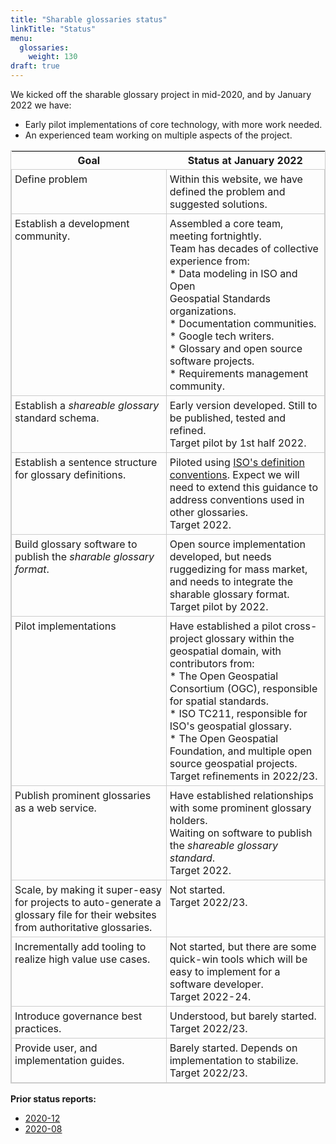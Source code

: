 ```yaml
---
title: "Sharable glossaries status"
linkTitle: "Status"
menu:
  glossaries:
    weight: 130
draft: true
---
```


We kicked off the sharable glossary project in mid-2020, and by January 2022 we have:

*   Early pilot implementations of core technology, with more work needed.
*   An experienced team working on multiple aspects of the project.

<style>
table {
  border-collapse:collapse;
  border:1px solid #ccc;
}
tbody, tr, td {
  border:inherit;
  border-collapse:inherit;
  vertical-align: text-top;
}
td {
  padding:5px;
}
.style0 {
  border-collapse:collapse;
  border:1px solid #000000
}
</style>
<table>
<thead>
<tr>
<th><strong>Goal</strong></th>
<th><strong>Status at January 2022</strong></th>
</tr>
</thead>
<tbody>
<tr>
<td>Define problem</td>
<td>Within this website, we have defined the problem and suggested solutions.</td>
</tr>
<tr>
<td>Establish a development community.</td>
<td>Assembled a core team, meeting fortnightly.<br>
Team has decades of collective experience from:<br>
* Data modeling in ISO and Open<br>
Geospatial Standards organizations.<br>
* Documentation communities.<br>
* Google tech writers.<br>
* Glossary and open source software projects.<br>
* Requirements management community.</td>
</tr>
<tr>
<td>Establish a <em>shareable glossary</em> standard schema.</td>
<td>Early version developed. Still to be published, tested and refined.<br>
Target pilot by 1st half 2022.</td>
</tr>
<tr>
<td>Establish a sentence structure for glossary definitions.</td>
<td>Piloted using <a href="https://www.iso.org/sites/directives/current/part2/index.xhtml#_idTextAnchor206">ISO's definition conventions</a>. Expect we will need to extend this guidance to address conventions used in other glossaries.<br>
Target 2022.</td>
</tr>
<tr>
<td>Build glossary software to publish the <em>sharable glossary format</em>.</td>
<td>Open source implementation developed, but needs ruggedizing for mass market, and needs to integrate the sharable glossary format.<br>
Target pilot by 2022.</td>
</tr>
<tr>
<td>Pilot implementations</td>
<td>Have established a pilot cross-project glossary within the geospatial domain, with contributors from:<br>
* The Open Geospatial Consortium (OGC), responsible for spatial standards.<br>
* ISO TC211, responsible for ISO's geospatial glossary.<br>
* The Open Geospatial Foundation, and multiple open source geospatial projects.<br>
Target refinements in 2022/23. </td>
</tr>
<tr>
<td>Publish prominent glossaries as a web service.</td>
<td>Have established relationships with some prominent glossary holders.<br>
Waiting on software to publish the <em>shareable glossary standard</em>.<br>
Target 2022.</td>
</tr>
<tr>
<td>Scale, by making it super-easy for projects to auto-generate a glossary file for their websites from authoritative glossaries.</td>
<td>Not started.<br>
Target 2022/23.</td>
</tr>
<tr>
<td>Incrementally add tooling to realize high value use cases.</td>
<td>Not started, but there are some quick-win tools which will be easy to implement for a software developer.<br>
Target 2022-24.</td>
</tr>
<tr>
<td>Introduce governance best practices.</td>
<td>Understood, but barely started.<br>
Target 2022/23.</td>
</tr>
<tr>
<td>Provide user, and implementation guides.</td>
<td>Barely started. Depends on implementation to stabilize.<br>
Target 2022/23.</td>
</tr>
</tbody>
</table>

**Prior status reports:**

*   [2020-12](http://cameronshorter.blogspot.com/2020/12/halfway-status-glossary-pilot.html)
*   [2020-08](http://cameronshorter.blogspot.com/2020/12/halfway-status-glossary-pilot.html)